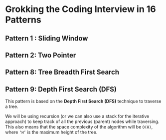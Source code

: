 # Grokking the Coding Interview in 16 Patterns

## Pattern 1 : Sliding Window

## Pattern 2: Two Pointer

## Pattern 8: Tree Breadth First Search

## Pattern 9: Depth First Search (DFS)

This pattern is based on the <b>Depth First Search (DFS)</b> technique to traverse a tree.

We will be using recursion (or we can also use a stack for the iterative approach) to keep track of all the previous (parent) nodes while traversing. This also means that the space complexity of the algorithm will be `O(H)`, where `‘H’` is the maximum height of the tree.

